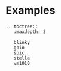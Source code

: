 # Examples

```{eval-rst}
.. toctree::
   :maxdepth: 3

   blinky
   gpio
   spic
   stella
   vm1010

```
